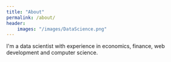 ```yaml
---
title: "About"
permalink: /about/
header:
	images: "/images/DataScience.png"
---
```


I'm a data scientist with experience in economics, finance, web development and computer science.
